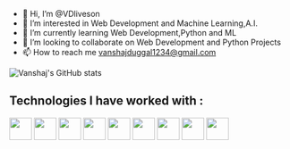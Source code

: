 - 👋 Hi, I’m @VDliveson
- 👀 I’m interested in Web Development and Machine Learning,A.I.
- 🌱 I’m currently learning Web Development,Python and ML
- 💞️ I’m looking to collaborate on Web Development and Python Projects
- 📫 How to reach me vanshajduggal1234@gmail.com

<!---
VDliveson/VDliveson is a ✨ special ✨ repository because its `README.md` (this file) appears on your GitHub profile.
You can click the Preview link to take a look at your changes.
--->
![Vanshaj's GitHub stats](https://github-readme-stats.vercel.app/api?username=VDliveson&show_icons=true&theme=radical)
<h2>Technologies I have worked with : </h2>
<div display="flex">
<img src="https://upload.wikimedia.org/wikipedia/commons/thumb/1/18/ISO_C%2B%2B_Logo.svg/1822px-ISO_C%2B%2B_Logo.svg.png" width="40px" height="40px">
<img src="https://upload.wikimedia.org/wikipedia/commons/thumb/1/18/C_Programming_Language.svg/695px-C_Programming_Language.svg.png" width="40px" height="40px">
<img src="https://upload.wikimedia.org/wikipedia/commons/6/6a/JavaScript-logo.png" width="40px" height="40px">
<img src="https://upload.wikimedia.org/wikipedia/commons/thumb/c/c3/Python-logo-notext.svg/2048px-Python-logo-notext.svg.png" width="40px" height="40px">
<img src="https://www.w3.org/html/logo/downloads/HTML5_Badge_512.png" width="40px" height="40px">
<img src="https://upload.wikimedia.org/wikipedia/commons/thumb/d/d5/CSS3_logo_and_wordmark.svg/1200px-CSS3_logo_and_wordmark.svg.png" width="40px" height="40px">
<img src="https://nedbatchelder.com/pix/django-icon-256.png" width="40px" height="40px">
<img src="https://cdn.iconscout.com/icon/free/png-256/nodejs-2-226035.png" width="40px" height="40px">
<img src="https://cdn.iconscout.com/icon/free/png-512/mongodb-5-1175140.png" width="40px" height="40px">
</div>




